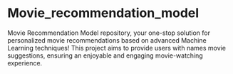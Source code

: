 # Movie_recommendation_model
Movie Recommendation Model repository, your one-stop solution for personalized movie recommendations based on advanced Machine Learning techniques! This project aims to provide users with names movie suggestions, ensuring an enjoyable and engaging movie-watching experience.
